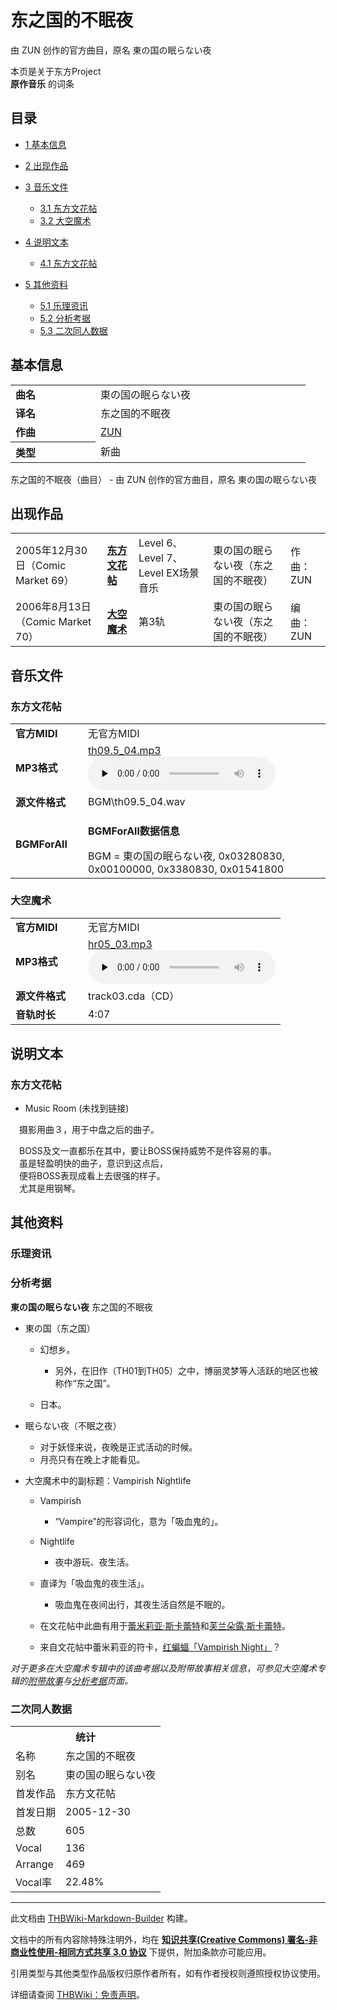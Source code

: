 # 东之国的不眠夜

<!-- source html: G:\repos\THBWiki-Markdown-Builder\THBWikiMarkdown\Temp\main\5\52\ns0%3A%E4%B8%9C%E4%B9%8B%E5%9B%BD%E7%9A%84%E4%B8%8D%E7%9C%A0%E5%A4%9C.html -->

由 ZUN 创作的官方曲目，原名 東の国の眠らない夜

本页是关于东方Project  
 **原作音乐** 的词条

## 目录

- [1 基本信息](#基本信息)
- [2 出现作品](#出现作品)
- [3 音乐文件](#音乐文件)

  - [3.1 东方文花帖](#东方文花帖)
  - [3.2 大空魔术](#大空魔术)



- [4 说明文本](#说明文本)

  - [4.1 东方文花帖](#东方文花帖_2)



- [5 其他资料](#其他资料)

  - [5.1 乐理资讯](#乐理资讯)
  - [5.2 分析考据](#分析考据)
  - [5.3 二次同人数据](#二次同人数据)








## 基本信息

<table><tbody><tr><td style="width:120px"><b>曲名</b></td><td style="width:320px">東の国の眠らない夜</td></tr><tr><td><b>译名</b></td><td>东之国的不眠夜</td></tr><tr><td><b>作曲</b></td><td><a href="./ZUN.md" title="ZUN">ZUN</a></td></tr><tr><th style="text-align: left;"><b>类型</b></th><td>新曲</td></tr></tbody></table>

东之国的不眠夜（曲目） - 由 ZUN 创作的官方曲目，原名 東の国の眠らない夜

## 出现作品

<table>
<tbody><tr><td>2005年12月30日（Comic Market 69）</td><td><b><a href="./东方文花帖.md" title="东方文花帖">东方文花帖</a></b></td><td>Level 6、Level 7、Level EX场景音乐</td><td style="padding-left:5px;">東の国の眠らない夜（东之国的不眠夜）</td><td style="padding-left:10px;">作曲：ZUN</td></tr>
<tr><td>2006年8月13日（Comic Market 70）</td><td><b><a href="./大空魔术.md" title="大空魔术">大空魔术</a></b></td><td>第3轨</td><td style="padding-left:5px;">東の国の眠らない夜（东之国的不眠夜）</td><td style="padding-left:10px;">编曲：ZUN</td></tr>
</tbody></table>



## 音乐文件

### 东方文花帖

<table><tbody><tr class="mw-empty-elt"></tr><tr><td width="100"><b>官方MIDI</b></td><td>无官方MIDI</td></tr><tr><td><b>MP3格式</b></td><td><a href="./文件-th09.5_04.mp3.md" title="文件:th09.5 04.mp3">th09.5_04.mp3</a><br><audio src="https://upload.thwiki.cc/a/a2/th09.5_04.mp3" loop="" controls="" preload="none"></audio></td></tr><tr><td><b>源文件格式</b></td><td>BGM\th09.5_04.wav</td></tr><tr><td><b>BGMForAll</b></td><td><div class="mw-collapsible mw-collapsed">
<p><b>BGMForAll数据信息</b>
</p>
<div class="mw-collapsible-content">BGM = 東の国の眠らない夜, 0x03280830, 0x00100000, 0x3380830, 0x01541800</div>
</div>
</td></tr></tbody></table>



### 大空魔术

<table><tbody><tr class="mw-empty-elt"></tr><tr><td width="100"><b>官方MIDI</b></td><td>无官方MIDI</td></tr><tr><td><b>MP3格式</b></td><td><a href="./文件-hr05_03.mp3.md" title="文件:hr05 03.mp3">hr05_03.mp3</a><br><audio src="https://upload.thwiki.cc/4/44/hr05_03.mp3" loop="" controls="" preload="none"></audio></td></tr><tr><td><b>源文件格式</b></td><td>track03.cda（CD）</td></tr><tr><td><b>音轨时长</b></td><td>4:07</td></tr></tbody></table>



## 说明文本

### 东方文花帖
- Music Room (未找到链接)

　摄影用曲３，用于中盘之后的曲子。  
  
　BOSS及文一直都乐在其中，要让BOSS保持威势不是件容易的事。  
　虽是轻盈明快的曲子，意识到这点后，  
　便将BOSS表现成看上去很强的样子。  
　尤其是用钢琴。

## 其他资料

### 乐理资讯

### 分析考据
  
 **東の国の眠らない夜**  东之国的不眠夜
  

- 東の国（东之国）
  - 幻想乡。
    - 另外，在旧作（TH01到TH05）之中，博丽灵梦等人活跃的地区也被称作“东之国”。

  - 日本。

- 眠らない夜（不眠之夜）
  - 对于妖怪来说，夜晚是正式活动的时候。
  - 月亮只有在晚上才能看见。

- 大空魔术中的副标题：Vampirish Nightlife
  - Vampirish
    - “Vampire”的形容词化，意为「吸血鬼的」。

  - Nightlife
    - 夜中游玩、夜生活。

  - 直译为「吸血鬼的夜生活」。
    - 吸血鬼在夜间出行，其夜生活自然是不眠的。

  - 在文花帖中此曲有用于[蕾米莉亚·斯卡蕾特](./蕾米莉亚·斯卡蕾特.md)和[芙兰朵露·斯卡蕾特](./芙兰朵露·斯卡蕾特.md)。
  - 来自文花帖中蕾米莉亚的符卡，[红蝙蝠「Vampirish Night」](./红蝙蝠「Vampirish_Night」.md)？  
  



  
 *对于更多在大空魔术专辑中的该曲考据以及附带故事相关信息，可参见大空魔术专辑的[附带故事](./大空魔术-附带故事.md)与[分析考据](./大空魔术-分析考据.md)页面。* 
  


### 二次同人数据

<table><tbody><tr><th colspan="2">统计</th></tr>
<tr><td>名称</td><td>东之国的不眠夜</td></tr>
<tr><td>别名</td><td>東の国の眠らない夜</td></tr>
<tr><td>首发作品</td><td>东方文花帖</td></tr>
<tr><td>首发日期</td><td>2005-12-30</td></tr>
<tr><td>总数</td><td>605</td></tr>
<tr><td>Vocal</td><td>136</td></tr>
<tr><td>Arrange</td><td>469</td></tr>
<tr><td>Vocal率</td><td>22.48%</td></tr>
</tbody></table>




  
  

  





---

此文档由 [THBWiki-Markdown-Builder](https://github.com/Delsin-Yu/THBWiki-Markdown-Builder) 构建。

文档中的所有内容除特殊注明外，均在 [**知识共享(Creative Commons) 署名-非商业性使用-相同方式共享 3.0 协议**](https://creativecommons.org/licenses/by-sa/3.0/deed.zh-hans) 下提供，附加条款亦可能应用。

引用类型与其他类型作品版权归原作者所有，如有作者授权则遵照授权协议使用。

详细请查阅 [THBWiki：免责声明](https://thbwiki.cc/THBWiki:%E5%85%8D%E8%B4%A3%E5%A3%B0%E6%98%8E)。

